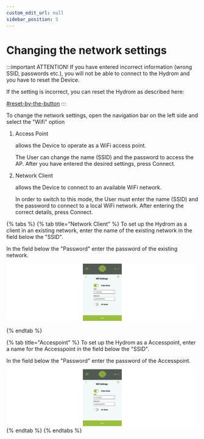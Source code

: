 ```yaml
---
custom_edit_url: null
sidebar_position: 5
---
```


# Changing the network settings



:::important
ATTENTION! If you have entered incorrect information (wrong SSID, passwords etc.), you will not be able to connect to the Hydrom and you have to reset the Device.



If the setting is incorrect, you can reset the Hydrom as described here:

[#reset-by-the-button](../other-settings/factory-reset.md#reset-by-the-button "mention")
:::

To change the network settings, open the navigation bar on the left side and select the "Wifi" option

1.  Access Point

    allows the Device to operate as a WiFi access point.&#x20;

    The User can change the name (SSID) and the password to access the AP. After you have entered the desired settings, press Connect.
2.  Network Client

    allows the Device to connect to an available WiFi network.

    In order to switch to this mode, the User must enter the name (SSID) and the password to connect to a local WiFi network. After entering the correct details, press Connect.

{% tabs %}
{% tab title="Network Client" %}
To set up the Hydrom as a client in an existing network, enter the name of the existing network in the field below the "SSID".

In the field below the "Password" enter the password of the existing network.

![](../../docs/Pics/English_Pic37.png)


{% endtab %}

{% tab title="Accespoint" %}
To set up the Hydrom as a Accesspoint, enter a name for the Accesspoint in the field below the "SSID".

In the field below the "Password" enter the password of the Accesspoint.

![](../../docs/Pics/English_Pic37.png)
{% endtab %}
{% endtabs %}


